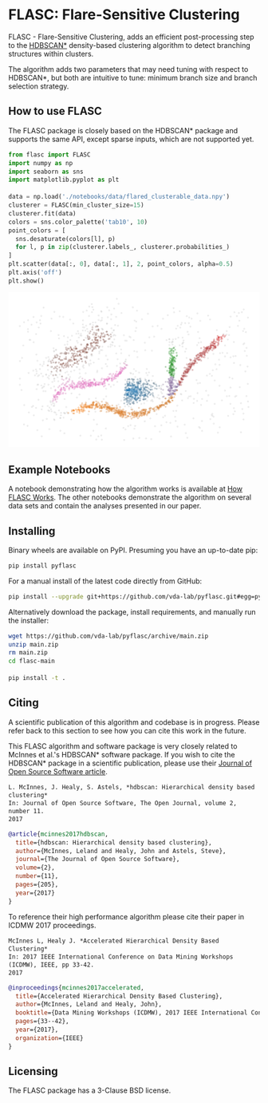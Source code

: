 # FLASC: Flare-Sensitive Clustering

FLASC - Flare-Sensitive Clustering, adds an efficient post-processing step to the
[HDBSCAN\*](https://github.com/scikit-learn-contrib/hdbscan)
density-based clustering algorithm to detect branching structures within 
clusters.

The algorithm adds two parameters that may need tuning with respect to HDBSCAN\*,
but both are intuitive to tune: minimum branch size and branch selection strategy.

## How to use FLASC

The FLASC package is closely based on the HDBSCAN* package and supports
the same API, except sparse inputs, which are not supported yet.

```python
from flasc import FLASC
import numpy as np
import seaborn as sns
import matplotlib.pyplot as plt

data = np.load('./notebooks/data/flared_clusterable_data.npy')
clusterer = FLASC(min_cluster_size=15)
clusterer.fit(data)
colors = sns.color_palette('tab10', 10)
point_colors = [
  sns.desaturate(colors[l], p)
  for l, p in zip(clusterer.labels_, clusterer.probabilities_)
]
plt.scatter(data[:, 0], data[:, 1], 2, point_colors, alpha=0.5)
plt.axis('off')
plt.show()
```

![Example point cloud](docs/_static/example.png)

## Example Notebooks

A notebook demonstrating how the algorithm works is available at
[How FLASC Works](https://nbviewer.org/github/vda-lab/pyflasc/blob/master/notebooks/How%20FLASC%20Works.ipynb). The other notebooks demonstrate the 
algorithm on several data sets and contain the analyses presented in our paper.

## Installing

Binary wheels are available on PyPI. Presuming you have an up-to-date
pip:

```bash
pip install pyflasc
```
For a manual install of the latest code directly from GitHub:

```bash
pip install --upgrade git+https://github.com/vda-lab/pyflasc.git#egg=pyflasc
```

Alternatively download the package, install requirements, and manually run the installer:

```bash
wget https://github.com/vda-lab/pyflasc/archive/main.zip
unzip main.zip
rm main.zip
cd flasc-main

pip install -t .
```

## Citing

A scientific publication of this algorithm and codebase is in progress. Please
refer back to this section to see how you can cite this work in the future. 

This FLASC algorithm and software package is very closely related to McInnes et al.'s HDBSCAN\* software package. If you wish to cite the HDBSCAN\* package in a
scientific publication, please use their
[Journal of Open Source Software article](http://joss.theoj.org/papers/10.21105/joss.00205).

    L. McInnes, J. Healy, S. Astels, *hdbscan: Hierarchical density based clustering*
    In: Journal of Open Source Software, The Open Journal, volume 2, number 11.
    2017

```bibtex
@article{mcinnes2017hdbscan,
  title={hdbscan: Hierarchical density based clustering},
  author={McInnes, Leland and Healy, John and Astels, Steve},
  journal={The Journal of Open Source Software},
  volume={2},
  number={11},
  pages={205},
  year={2017}
}
```

To reference their high performance algorithm please cite their paper
in ICDMW 2017 proceedings.

    McInnes L, Healy J. *Accelerated Hierarchical Density Based Clustering*
    In: 2017 IEEE International Conference on Data Mining Workshops (ICDMW), IEEE, pp 33-42.
    2017

```bibtex
@inproceedings{mcinnes2017accelerated,
  title={Accelerated Hierarchical Density Based Clustering},
  author={McInnes, Leland and Healy, John},
  booktitle={Data Mining Workshops (ICDMW), 2017 IEEE International Conference on},
  pages={33--42},
  year={2017},
  organization={IEEE}
}
```

## Licensing

The FLASC package has a 3-Clause BSD license.
